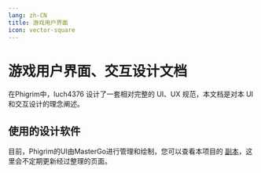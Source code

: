 ```yaml
---
lang: zh-CN
title: 游戏用户界面
icon: vector-square
---
```


# 游戏用户界面、交互设计文档

在Phigrim中，luch4376 设计了一套相对完整的 UI、UX 规范，本文档是对本 UI 和交互设计的理念阐述。

## 使用的设计软件

目前，Phigrim的UI由MasterGo进行管理和绘制，您可以查看本项目的 [副本](https://baidu.com)，这里会不定期更新经过整理的页面。
